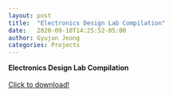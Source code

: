 ```yaml
---
layout: post
title:  "Electronics Design Lab Compilation"
date:   2020-09-10T14:25:52-05:00
author: Gyujun Jeong
categories: Projects
---
```


<b> Electronics Design Lab Compilation </b><br><br>
<a href="https://drive.google.com/file/d/1yspeT_tki9YRLYARkkJkeHER924Qt9bl/view?usp=sharing" target="_blank">Click to download!</a>
